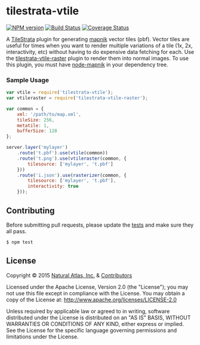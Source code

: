 # tilestrata-vtile
[![NPM version](http://img.shields.io/npm/v/tilestrata-vtile.svg?style=flat)](https://www.npmjs.org/package/tilestrata-vtile)
[![Build Status](http://img.shields.io/travis/naturalatlas/tilestrata-vtile/master.svg?style=flat)](https://travis-ci.org/naturalatlas/tilestrata-vtile)
[![Coverage Status](http://img.shields.io/coveralls/naturalatlas/tilestrata-vtile/master.svg?style=flat)](https://coveralls.io/r/naturalatlas/tilestrata-vtile)

A [TileStrata](https://github.com/naturalatlas/tilestrata) plugin for generating [mapnik](http://mapnik.org/) vector tiles (pbf). Vector tiles are useful for times when you want to render multiple variations of a tile (1x, 2x, interactivity, etc) without having to do expensive data fetching for each. Use the [tilestrata-vtile-raster](https://github.com/naturalatlas/tilestrata-vtile-raster) plugin to render them into normal images. To use this plugin, you must have [node-mapnik](https://github.com/mapnik/node-mapnik) in your dependency tree.

### Sample Usage

```js
var vtile = require('tilestrata-vtile');
var vtileraster = require('tilestrata-vtile-raster');

var common = {
    xml: '/path/to/map.xml',
    tileSize: 256,
    metatile: 1,
    bufferSize: 128
};

server.layer('mylayer')
    .route('t.pbf').use(vtile(common))
    .route('t.png').use(vtileraster(common, {
        tilesource: ['mylayer', 't.pbf']
    }))
    .route('i.json').use(rasterizer(common, {
        tilesource: ['mylayer', 't.pbf'],
        interactivity: true
    }));
```

## Contributing

Before submitting pull requests, please update the [tests](test) and make sure they all pass.

```sh
$ npm test
```

## License

Copyright &copy; 2015 [Natural Atlas, Inc.](https://github.com/naturalatlas) & [Contributors](https://github.com/naturalatlas/tilestrata-vtile/graphs/contributors)

Licensed under the Apache License, Version 2.0 (the "License"); you may not use this file except in compliance with the License. You may obtain a copy of the License at: http://www.apache.org/licenses/LICENSE-2.0

Unless required by applicable law or agreed to in writing, software distributed under the License is distributed on an "AS IS" BASIS, WITHOUT WARRANTIES OR CONDITIONS OF ANY KIND, either express or implied. See the License for the specific language governing permissions and limitations under the License.
